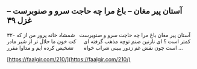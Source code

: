 ## آستان پیر مغان – باغ مرا چه حاجت سرو و صنوبرست – غزل ۳۹


۳۲- آستان پیر مغان باغ مرا چه حاجت سرو و صنوبرست   شمشاد خانه پرور من از که کمتر است ؟ ای نازنین صنم توچه مذهب گرفته ای     کت خون ما حلال تر از شیر مادر است چون نقش غم زدور ببینی شراب خواه       تشخیص کرده ایم و مداوا مقرر &#8230;

[https://faalgir.com/210/](https://faalgir.com/210/) 